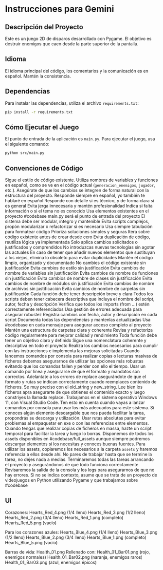 # Instrucciones para Gemini

## Descripción del Proyecto
Este es un juego 2D de disparos desarrollado con Pygame. El objetivo es destruir enemigos que caen desde la parte superior de la pantalla.

## Idioma
El idioma principal del código, los comentarios y la comunicación es en español. Mantén la consistencia.

## Dependencias
Para instalar las dependencias, utiliza el archivo `requirements.txt`:
```bash
pip install -r requirements.txt
```

## Cómo Ejecutar el Juego
El punto de entrada de la aplicación es `main.py`. Para ejecutar el juego, usa el siguiente comando:
```bash
python src/main.py
```

## Convenciones de Código
Sigue el estilo de código existente.
Utiliza nombres de variables y funciones en español, como se ve en el código actual (`generacion_enemigos`, `jugador`, etc.).
Asegúrate de que los cambios se integren de forma natural con la estructura del proyecto.
Responde siempre en español, yo también te hablaré en español
Responde con detalle si es técnico, y de forma clara si es general
Evita jerga innecesaria y mantén profesionalidad
Indica si falta información o si el tema no es conocido
Usa elementos existentes en el proyecto #codebase
main.py será el punto de entrada del proyecto
El sistema debe ser modular, íntegro y mantenible
Evita scripts complejos, propón modularizar o refactorizar si es necesario
Usa siempre tabulación para formatear código
Prioriza soluciones simples y seguras
Itera sobre código existente antes de crear desde cero
Evita duplicación de código, reutiliza lógica ya implementada
Solo aplica cambios solicitados o justificados y comprendidos
No introduzcas nuevas tecnologías sin agotar las actuales
En caso de tener que añadir nuevos elementos que sustituyan a los viejos, elimina lo obsoleto para evitar duplicidades
Mantén el código limpio, organizado y documentado
No cambies el código existente sin justificación
Evita cambios de estilo sin justificación
Evita cambios de nombre de variables sin justificación
Evita cambios de nombre de funciones sin justificación
Evita cambios de nombre de clases sin justificación
Evita cambios de nombre de módulos sin justificación
Evita cambios de nombre de archivos sin justificación
Evita cambios de nombre de carpetas sin justificación
Cada función debe tener descripción breve y clara
Todos los scripts deben tener cabecera descriptiva que incluya el nombre del script, autor, fecha y descripción
Verifica que todos los imports (from ...) estén correctamente referenciados
Usa gestión de errores adecuada para asegurar robustez
Registra cambios con fecha, autor y descripción en cada script
Documenta todas las dependencias y mantenlas actualizadas
Usa #codebase en cada mensaje para asegurar acceso completo al proyecto
Mantén una estructura de carpetas clara y coherente
Revisa y refactoriza código regularmente para mejorar calidad y rendimiento
Toda función debe tener un objetivo claro y definido
Sigue una nomenclatura coherente y descriptiva en todo el proyecto
Realiza los cambios necesarios para cumplir con las instrucciones e implementa las mejoras solicitadas
Cuando lancemos comandos por consola para realizar copias o lecturas masivas de ficheros debemos asegurarnos de utilizar las opciones más robustas evitando que los comandos fallen y perder con ello el tiempo. Usar un comando por línea y asegurarse de que el formato y mandatos son correctos.
Adelantate a los errores de replace asegurándote de que el formato y rutas se indican correctamente cuando reemplaces contenido de ficheros. Se muy preciso con el old_string y new_string. Lee bien los ficheros apra asegurarte de que obtienes el contenido exacto y luego constriyes la llamada replace.
Trabajamos en el sistema operativo Windows 11, con Visual Studio Code. Ten esto en cuenta cuando vayas a lanzar comandos por consola para usar los más adecuados para este sistema. Si conoces algún elemento descargable que nos pueda facilitar la tarea, propondrás su descarga y utilización.
Usar rutas absolutas para evitar problemas al empaquetar en exe o con las referencias entre elementos.
Cuando tengas que realizar copias de ficheros en massa, hazte un script temporal para facilitar la tarea y luego lo borras.
Disponemos de todos los assets disponibles en #codebase/full_assets aunque siempre podremos descargar elementos si los necesitas y conoces buenas fuentes. Para utilizar los assets, copiaremos los necesarios a la carpeta `assets` y haremos referencia a ellos desde ahí.
No pares de trabajar hasta que se termine la tarea, no dejes nada a medias. Terminaremos todas las tareas arrancando el proyecto y asegurándonos de que todo funciona correctamente. Revisaremos la salida de la consola y los logs para asegurarnos de que no hay errores.
Si no se indica contexto, asume que se trata de un proyecto de videojuegos en Python utilizando Pygame y que trabajamos sobre #codebase

## UI
Corazones:
Hearts_Red_4.png (1/4 lleno)
Hearts_Red_3.png (1/2 lleno)
Hearts_Red_2.png (3/4 lleno)
Hearts_Red_1.png (completo)
Hearts_Red_5.png (vacío)

Para los corazones azules:
Hearts_Blue_4.png (1/4 lleno)
Hearts_Blue_3.png (1/2 lleno)
Hearts_Blue_2.png (3/4 lleno)
Hearts_Blue_1.png (completo)
Hearts_Blue_5.png (vacío)

Barras de vida:
Health_01.png
Rellenado con:
Health_01_Bar01.png (rojo, enemigos normales)
Health_01_Bar02.png (naranja, enemigos raros)
Health_01_Bar03.png (azul, enemigos épicos)
